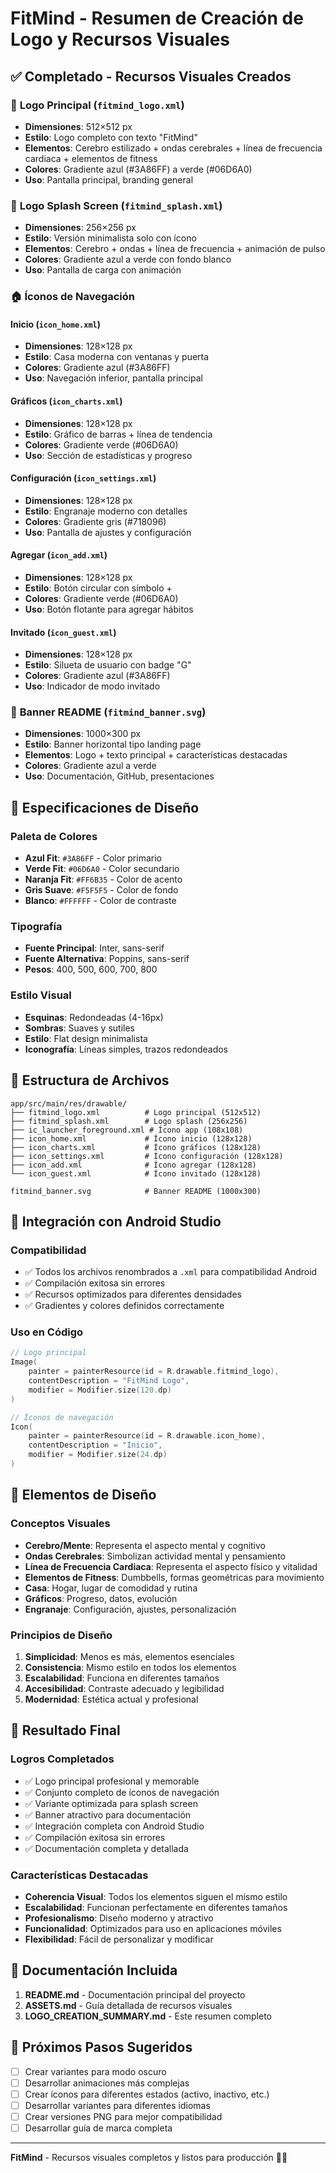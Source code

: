 # FitMind - Resumen de Creación de Logo y Recursos Visuales

## ✅ Completado - Recursos Visuales Creados

### 🎨 **Logo Principal** (`fitmind_logo.xml`)
- **Dimensiones**: 512×512 px
- **Estilo**: Logo completo con texto "FitMind"
- **Elementos**: Cerebro estilizado + ondas cerebrales + línea de frecuencia cardiaca + elementos de fitness
- **Colores**: Gradiente azul (#3A86FF) a verde (#06D6A0)
- **Uso**: Pantalla principal, branding general

### 🚀 **Logo Splash Screen** (`fitmind_splash.xml`)
- **Dimensiones**: 256×256 px
- **Estilo**: Versión minimalista solo con ícono
- **Elementos**: Cerebro + ondas + línea de frecuencia + animación de pulso
- **Colores**: Gradiente azul a verde con fondo blanco
- **Uso**: Pantalla de carga con animación

### 🏠 **Íconos de Navegación**

#### **Inicio** (`icon_home.xml`)
- **Dimensiones**: 128×128 px
- **Estilo**: Casa moderna con ventanas y puerta
- **Colores**: Gradiente azul (#3A86FF)
- **Uso**: Navegación inferior, pantalla principal

#### **Gráficos** (`icon_charts.xml`)
- **Dimensiones**: 128×128 px
- **Estilo**: Gráfico de barras + línea de tendencia
- **Colores**: Gradiente verde (#06D6A0)
- **Uso**: Sección de estadísticas y progreso

#### **Configuración** (`icon_settings.xml`)
- **Dimensiones**: 128×128 px
- **Estilo**: Engranaje moderno con detalles
- **Colores**: Gradiente gris (#718096)
- **Uso**: Pantalla de ajustes y configuración

#### **Agregar** (`icon_add.xml`)
- **Dimensiones**: 128×128 px
- **Estilo**: Botón circular con símbolo +
- **Colores**: Gradiente verde (#06D6A0)
- **Uso**: Botón flotante para agregar hábitos

#### **Invitado** (`icon_guest.xml`)
- **Dimensiones**: 128×128 px
- **Estilo**: Silueta de usuario con badge "G"
- **Colores**: Gradiente azul (#3A86FF)
- **Uso**: Indicador de modo invitado

### 🎯 **Banner README** (`fitmind_banner.svg`)
- **Dimensiones**: 1000×300 px
- **Estilo**: Banner horizontal tipo landing page
- **Elementos**: Logo + texto principal + características destacadas
- **Colores**: Gradiente azul a verde
- **Uso**: Documentación, GitHub, presentaciones

## 🎨 **Especificaciones de Diseño**

### **Paleta de Colores**
- **Azul Fit**: `#3A86FF` - Color primario
- **Verde Fit**: `#06D6A0` - Color secundario
- **Naranja Fit**: `#FF6B35` - Color de acento
- **Gris Suave**: `#F5F5F5` - Color de fondo
- **Blanco**: `#FFFFFF` - Color de contraste

### **Tipografía**
- **Fuente Principal**: Inter, sans-serif
- **Fuente Alternativa**: Poppins, sans-serif
- **Pesos**: 400, 500, 600, 700, 800

### **Estilo Visual**
- **Esquinas**: Redondeadas (4-16px)
- **Sombras**: Suaves y sutiles
- **Estilo**: Flat design minimalista
- **Iconografía**: Líneas simples, trazos redondeados

## 📁 **Estructura de Archivos**

```
app/src/main/res/drawable/
├── fitmind_logo.xml          # Logo principal (512x512)
├── fitmind_splash.xml        # Logo splash (256x256)
├── ic_launcher_foreground.xml # Ícono app (108x108)
├── icon_home.xml             # Ícono inicio (128x128)
├── icon_charts.xml           # Ícono gráficos (128x128)
├── icon_settings.xml         # Ícono configuración (128x128)
├── icon_add.xml              # Ícono agregar (128x128)
└── icon_guest.xml            # Ícono invitado (128x128)

fitmind_banner.svg            # Banner README (1000x300)
```

## 🔧 **Integración con Android Studio**

### **Compatibilidad**
- ✅ Todos los archivos renombrados a `.xml` para compatibilidad Android
- ✅ Compilación exitosa sin errores
- ✅ Recursos optimizados para diferentes densidades
- ✅ Gradientes y colores definidos correctamente

### **Uso en Código**
```kotlin
// Logo principal
Image(
    painter = painterResource(id = R.drawable.fitmind_logo),
    contentDescription = "FitMind Logo",
    modifier = Modifier.size(120.dp)
)

// Íconos de navegación
Icon(
    painter = painterResource(id = R.drawable.icon_home),
    contentDescription = "Inicio",
    modifier = Modifier.size(24.dp)
)
```

## 🎯 **Elementos de Diseño**

### **Conceptos Visuales**
- **Cerebro/Mente**: Representa el aspecto mental y cognitivo
- **Ondas Cerebrales**: Simbolizan actividad mental y pensamiento
- **Línea de Frecuencia Cardiaca**: Representa el aspecto físico y vitalidad
- **Elementos de Fitness**: Dumbbells, formas geométricas para movimiento
- **Casa**: Hogar, lugar de comodidad y rutina
- **Gráficos**: Progreso, datos, evolución
- **Engranaje**: Configuración, ajustes, personalización

### **Principios de Diseño**
1. **Simplicidad**: Menos es más, elementos esenciales
2. **Consistencia**: Mismo estilo en todos los elementos
3. **Escalabilidad**: Funciona en diferentes tamaños
4. **Accesibilidad**: Contraste adecuado y legibilidad
5. **Modernidad**: Estética actual y profesional

## 🚀 **Resultado Final**

### **Logros Completados**
- ✅ Logo principal profesional y memorable
- ✅ Conjunto completo de íconos de navegación
- ✅ Variante optimizada para splash screen
- ✅ Banner atractivo para documentación
- ✅ Integración completa con Android Studio
- ✅ Compilación exitosa sin errores
- ✅ Documentación completa y detallada

### **Características Destacadas**
- **Coherencia Visual**: Todos los elementos siguen el mismo estilo
- **Escalabilidad**: Funcionan perfectamente en diferentes tamaños
- **Profesionalismo**: Diseño moderno y atractivo
- **Funcionalidad**: Optimizados para uso en aplicaciones móviles
- **Flexibilidad**: Fácil de personalizar y modificar

## 📝 **Documentación Incluida**

1. **README.md** - Documentación principal del proyecto
2. **ASSETS.md** - Guía detallada de recursos visuales
3. **LOGO_CREATION_SUMMARY.md** - Este resumen completo

## 🎨 **Próximos Pasos Sugeridos**

- [ ] Crear variantes para modo oscuro
- [ ] Desarrollar animaciones más complejas
- [ ] Crear íconos para diferentes estados (activo, inactivo, etc.)
- [ ] Desarrollar variantes para diferentes idiomas
- [ ] Crear versiones PNG para mejor compatibilidad
- [ ] Desarrollar guía de marca completa

---

**FitMind** - Recursos visuales completos y listos para producción 🎨✨

